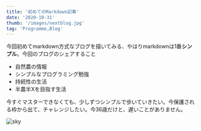 ```yaml
---
title: '初めてのMarkdown記事'
date: '2020-10-31'
thumb: '/images/nextblog.jpg'
tag: 'Programme,Blog'
---
```


今回初めてmarkdown方式なブログを描いてみる、やはりmarkdownは1番**シンプル**。今回のブログのシェアすること

- 自然農の情報
- シンプルなプログラミング勉強
- 持続性の生活
- 半農半Xを目指す生活

今すぐマスターできなくても、少しずつシンプルで歩いていきたい。今保護される枠から出て、チャレンジしたい。今36歳だけと、遅いことがありません。

![sky](http://www.adigitaldreamer.com/gallery/albums/userpics/10001/normal_cloudsap2.jpg)

